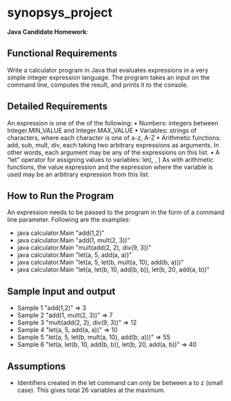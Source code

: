 # synopsys_project
**Java Candidate Homework**:

## Functional Requirements
Write a calculator program in Java that evaluates expressions in a very simple integer expression language. The program takes an input on the command line, computes the result, and prints it to the console.

## Detailed Requirements
An expression is one of the of the following:
•	Numbers: integers between Integer.MIN_VALUE and Integer.MAX_VALUE
•	Variables: strings of characters, where each character is one of a-z, A-Z
•	Arithmetic functions: add, sub, mult, div, each taking two arbitrary expressions as arguments.  In other words, each argument may be any of the expressions on this list.
•	A “let” operator for assigning values to variables:
	let(<variable name>, <value expression>, <expression where variable is used>)
As with arithmetic functions, the value expression and the expression where the variable is used may be an arbitrary expression from this list. 


## How to Run the Program
An expression needs to be passed to the program in the form of a command line parameter. Following are the examples:
- java calculator.Main "add(1,2)"	
- java calculator.Main "add(1, mult(2, 3))"	
- java calculator.Main "mult(add(2, 2), div(9, 3))"	
- java calculator.Main "let(a, 5, add(a, a))"	
- java calculator.Main "let(a, 5, let(b, mult(a, 10), add(b, a)))"	
- java calculator.Main "let(a, let(b, 10, add(b, b)), let(b, 20, add(a, b))"	


## Sample Input and output
- Sample 1 "add(1,2)"  =>  3	
- Sample 2 "add(1, mult(2, 3))"  =>  7	
- Sample 3 "mult(add(2, 2), div(9, 3))"  =>  12	
- Sample 4 "let(a, 5, add(a, a))"	  =>  10
- Sample 5 "let(a, 5, let(b, mult(a, 10), add(b, a)))"	 =>  55
- Sample 6 "let(a, let(b, 10, add(b, b)), let(b, 20, add(a, b))"  =>  40	


## Assumptions
- Identifiers created in the let command can only be between a to z (small case). This gives total 26 variables at the maximum.
